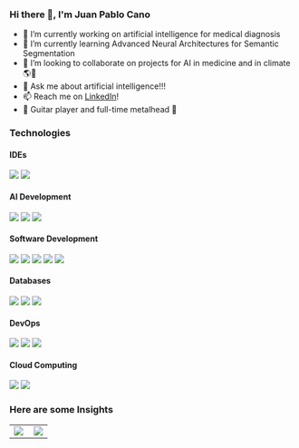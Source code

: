 ### Hi there 👋, I'm Juan Pablo Cano

<!--
**jpcano1/jpcano1** is a ✨ _special_ ✨ repository because its `README.md` (this file) appears on your GitHub profile.

Here are some ideas to get you started:
-->

- 🔭 I’m currently working on artificial intelligence for medical diagnosis
- 🌱 I’m currently learning Advanced Neural Architectures for Semantic Segmentation
- 👯 I’m looking to collaborate on projects for AI in medicine and in climate 🌎🌱
- 💬 Ask me about artificial intelligence!!!
- 📫 Reach me on [LinkedIn](https://www.linkedin.com/in/juan-pablo-cano-buitrago-2aa127150/)!
- 🎸 Guitar player and full-time metalhead 🤘

### Technologies
#### IDEs
![](https://img.shields.io/badge/IDE-Visual%20Studio%20Code-informational?style=plastic&logo=Visual-Studio-Code)
![](https://img.shields.io/badge/IDE-PyCharm-ADFF2F?style=plastic&logo=PyCharm)

#### AI Development
![](https://img.shields.io/badge/-Jupyter-E46E2E?style=plastic&logo=jupyter&logoColor=FFFFFF)
![](https://img.shields.io/badge/-PyTorch-c6000a?style=plastic&logo=PyTorch&logoColor=FFFFFF)
![](https://img.shields.io/badge/-TensorFlow-ff9100?style=plastic&logo=TensorFlow&logoColor=FFFFFF)

#### Software Development
![](https://img.shields.io/badge/-Django-092E20?style=plastic&logo=django&logoColor=FFFFFF)
![](https://img.shields.io/badge/-Flask-FFFFFF?style=plastic&logo=flask&logoColor=000000)
![](https://img.shields.io/badge/-Bootstrap-563D7C?style=plastic&logo=Bootstrap&logoColor=FFFFFF)
![](https://img.shields.io/badge/-Angular-DD0031?style=plastic&logo=angular&logoColor=FFFFFF)
![](https://img.shields.io/badge/-Node.js-43853D?style=plastic&logo=node.js&logoColor=FFFFFF)

#### Databases
![](https://img.shields.io/badge/-MongoDB-4DB33D?style=plastic&logo=mongodb&logoColor=FFFFFF)
![](https://img.shields.io/badge/-PostgreSQL-336791?style=plastic-square&logo=PostgreSQL&logoColor=ffffff)
![](https://img.shields.io/badge/-MySQL-00758F?style=plastic-square&logo=mysql&logoColor=ffffff)


#### DevOps
![](https://img.shields.io/badge/-Kubernetes-326ce5?style=plastic&logo=kubernetes&logoColor=FFFFFF)
![](https://img.shields.io/badge/-Jenkins-D33834?style=plastic&logo=jenkins&logoColor=FFFFFF)
![](https://img.shields.io/badge/-Docker-0db7ed?style=plastic&logo=docker&logoColor=FFFFFF)

#### Cloud Computing
![](https://img.shields.io/badge/-Google%20Cloud-4285F4?style=plastic&logo=google&logoColor=FFFFFF)
![](https://img.shields.io/badge/-Amazon%20Web%20Services-FF9900?style=plastic&logo=amazon&logoColor=FFFFFF)

### Here are some Insights
<table>
  <tr>
    <td>
<img align="left" src="https://github-readme-stats.vercel.app/api?username=jpcano1&show_icons=true&include_all_commits=true&count_private=true"/>
    </td>
    <td>
<img align="center" src="https://github-readme-stats.vercel.app/api/top-langs/?username=jpcano1&hide=Jupyter%20Notebook,TSQL,HTML,CSS"/>
    </td>
  </tr>
</table>
